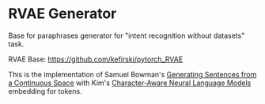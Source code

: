 # RVAE Generator

Base for paraphrases generator for "intent recognition without datasets" task.

RVAE Base: https://github.com/kefirski/pytorch_RVAE

This is the implementation of Samuel Bowman's [Generating Sentences from a Continuous Space](https://arxiv.org/abs/1511.06349#)
with Kim's [Character-Aware Neural Language Models](https://arxiv.org/abs/1508.06615) embedding for tokens.
